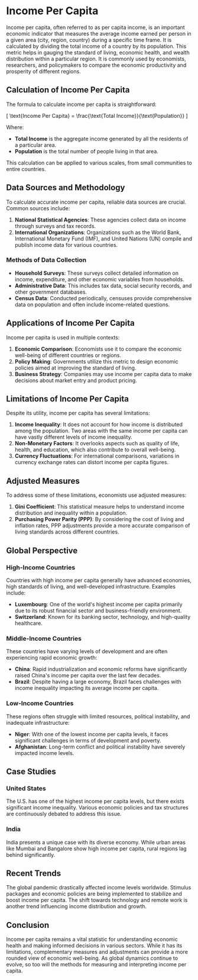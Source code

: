 # Income Per Capita

Income per capita, often referred to as per capita income, is an important economic indicator that measures the average income earned per person in a given area (city, region, country) during a specific time frame. It is calculated by dividing the total income of a country by its population. This metric helps in gauging the standard of living, economic health, and wealth distribution within a particular region. It is commonly used by economists, researchers, and policymakers to compare the economic productivity and prosperity of different regions.

## Calculation of Income Per Capita

The formula to calculate income per capita is straightforward:

\[ \text{Income Per Capita} = \frac{\text{Total Income}}{\text{Population}} \]

Where:
- **Total Income** is the aggregate income generated by all the residents of a particular area.
- **Population** is the total number of people living in that area.

This calculation can be applied to various scales, from small communities to entire countries.

## Data Sources and Methodology

To calculate accurate income per capita, reliable data sources are crucial. Common sources include:
1. **National Statistical Agencies**: These agencies collect data on income through surveys and tax records.
2. **International Organizations**: Organizations such as the World Bank, International Monetary Fund (IMF), and United Nations (UN) compile and publish income data for various countries.

### Methods of Data Collection
- **Household Surveys**: These surveys collect detailed information on income, expenditure, and other economic variables from households.
- **Administrative Data**: This includes tax data, social security records, and other government databases.
- **Census Data**: Conducted periodically, censuses provide comprehensive data on population and often include income-related questions.

## Applications of Income Per Capita

Income per capita is used in multiple contexts:
1. **Economic Comparison**: Economists use it to compare the economic well-being of different countries or regions.
2. **Policy Making**: Governments utilize this metric to design economic policies aimed at improving the standard of living.
3. **Business Strategy**: Companies may use income per capita data to make decisions about market entry and product pricing.

## Limitations of Income Per Capita

Despite its utility, income per capita has several limitations:
1. **Income Inequality**: It does not account for how income is distributed among the population. Two areas with the same income per capita can have vastly different levels of income inequality.
2. **Non-Monetary Factors**: It overlooks aspects such as quality of life, health, and education, which also contribute to overall well-being.
3. **Currency Fluctuations**: For international comparisons, variations in currency exchange rates can distort income per capita figures.

## Adjusted Measures

To address some of these limitations, economists use adjusted measures:
1. **Gini Coefficient**: This statistical measure helps to understand income distribution and inequality within a population.
2. **Purchasing Power Parity (PPP)**: By considering the cost of living and inflation rates, PPP adjustments provide a more accurate comparison of living standards across different countries.

## Global Perspective

### High-Income Countries
Countries with high income per capita generally have advanced economies, high standards of living, and well-developed infrastructure. Examples include:

- **Luxembourg**: One of the world's highest income per capita primarily due to its robust financial sector and business-friendly environment.
- **Switzerland**: Known for its banking sector, technology, and high-quality healthcare.

### Middle-Income Countries
These countries have varying levels of development and are often experiencing rapid economic growth:

- **China**: Rapid industrialization and economic reforms have significantly raised China's income per capita over the last few decades.
- **Brazil**: Despite having a large economy, Brazil faces challenges with income inequality impacting its average income per capita.

### Low-Income Countries
These regions often struggle with limited resources, political instability, and inadequate infrastructure:

- **Niger**: With one of the lowest income per capita levels, it faces significant challenges in terms of development and poverty.
- **Afghanistan**: Long-term conflict and political instability have severely impacted income levels.

## Case Studies

### United States
The U.S. has one of the highest income per capita levels, but there exists significant income inequality. Various economic policies and tax structures are continuously debated to address this issue.

### India
India presents a unique case with its diverse economy. While urban areas like Mumbai and Bangalore show high income per capita, rural regions lag behind significantly.

## Recent Trends
The global pandemic drastically affected income levels worldwide. Stimulus packages and economic policies are being implemented to stabilize and boost income per capita. The shift towards technology and remote work is another trend influencing income distribution and growth.

## Conclusion

Income per capita remains a vital statistic for understanding economic health and making informed decisions in various sectors. While it has its limitations, complementary measures and adjustments can provide a more rounded view of economic well-being. As global dynamics continue to evolve, so too will the methods for measuring and interpreting income per capita.